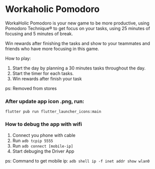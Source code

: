 # Workaholic Pomodoro

WorkaHolic Pomodoro is your new game to be more productive, using Pomodoro Technique® to get focus on your tasks, using 25 minutes of focusing and 5 minutes of break.

Win rewards after finishing the tasks and show to your teammates and friends who have more focusing in this game.

How to play:

1. Start the day by planning a 30 minutes tasks throughout the day.
2. Start the timer for each tasks.
3. Win rewards after finish your task

ps: Removed from stores

### After update app icon .png, run:

`flutter pub run flutter_launcher_icons:main`

### How to debug the app with wifi

1. Connect you phone with cable
2. Run `adb tcpip 5555`
3. Run `adb connect [mobile-ip]`
4. Start debuging the Driver App

ps: Command to get mobile ip: `adb shell ip -f inet addr show wlan0`
